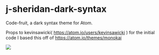 # j-sheridan-dark-syntax

Code-fruit, a dark syntax theme for Atom.

Props to kevinsawicki( https://atom.io/users/kevinsawicki )
for the initial code I based this off of
https://atom.io/themes/monokai

![](https://cloud.githubusercontent.com/assets/8138168/7509469/e202ce7c-f445-11e4-8ebf-a68fe5570261.png)
